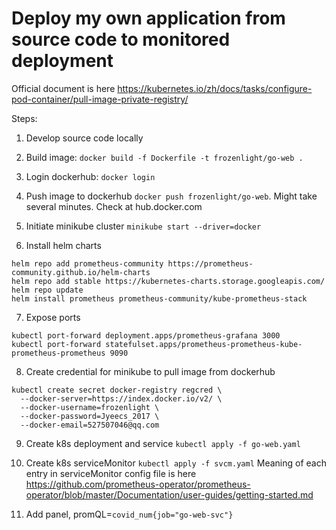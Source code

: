 # Deploy my own application from source code to monitored deployment
Official document is here https://kubernetes.io/zh/docs/tasks/configure-pod-container/pull-image-private-registry/

Steps:

1. Develop source code locally

2. Build image: `docker build -f Dockerfile -t frozenlight/go-web .`

3. Login dockerhub: `docker login`

4. Push image to dockerhub `docker push frozenlight/go-web`. Might take several minutes. Check at hub.docker.com

5. Initiate minikube cluster `minikube start --driver=docker`

6. Install helm charts
```
helm repo add prometheus-community https://prometheus-community.github.io/helm-charts
helm repo add stable https://kubernetes-charts.storage.googleapis.com/
helm repo update
helm install prometheus prometheus-community/kube-prometheus-stack
```

7. Expose ports
```
kubectl port-forward deployment.apps/prometheus-grafana 3000
kubectl port-forward statefulset.apps/prometheus-prometheus-kube-prometheus-prometheus 9090
```

8. Create credential for minikube to pull image from dockerhub
```
kubectl create secret docker-registry regcred \
  --docker-server=https://index.docker.io/v2/ \
  --docker-username=frozenlight \
  --docker-password=Jyeecs_2017 \
  --docker-email=527507046@qq.com
```

9. Create k8s deployment and service `kubectl apply -f go-web.yaml`

10. Create k8s serviceMonitor `kubectl apply -f svcm.yaml`
Meaning of each entry in serviceMonitor config file is here https://github.com/prometheus-operator/prometheus-operator/blob/master/Documentation/user-guides/getting-started.md

11. Add panel, promQL=`covid_num{job="go-web-svc"}`